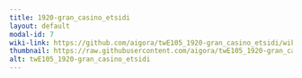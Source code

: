 ```yaml
---
title: 1920-gran_casino_etsidi
layout: default
modal-id: 7
wiki-link: https://github.com/aigora/twE105_1920-gran_casino_etsidi/wiki
thumbnail: https://raw.githubusercontent.com/aigora/twE105_1920-gran_casino_etsidi/master/logo.png
alt: twE105_1920-gran_casino_etsidi
---
```

